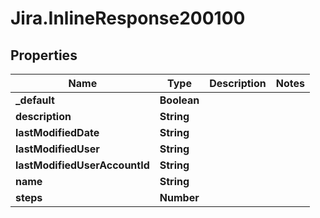 # Jira.InlineResponse200100

## Properties

Name | Type | Description | Notes
------------ | ------------- | ------------- | -------------
**_default** | **Boolean** |  | 
**description** | **String** |  | 
**lastModifiedDate** | **String** |  | 
**lastModifiedUser** | **String** |  | 
**lastModifiedUserAccountId** | **String** |  | 
**name** | **String** |  | 
**steps** | **Number** |  | 


